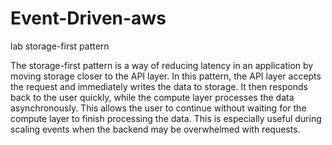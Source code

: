 # Event-Driven-aws
lab storage-first pattern

The storage-first pattern is a way of reducing latency in an application by moving storage closer to the API layer. In this pattern, the API layer accepts the request and immediately writes the data to storage. It then responds back to the user quickly, while the compute layer processes the data asynchronously. This allows the user to continue without waiting for the compute layer to finish processing the data. This is especially useful during scaling events when the backend may be overwhelmed with requests.
